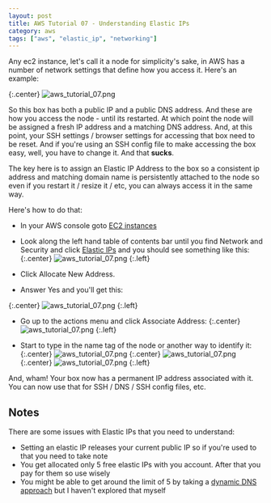 ```yaml
---
layout: post
title: AWS Tutorial 07 - Understanding Elastic IPs
category: aws
tags: ["aws", "elastic_ip", "networking"]
---
```

Any ec2 instance, let's call it a node for simplicity's sake, in AWS has a number of network settings that define how you access it.  Here's an example:

{:.center}
![aws_tutorial_07.png](/blog/assets/aws/aws_tutorial_07.png)

So this box has both a public IP and a public DNS address.  And these are how you access the node - until its restarted.  At which point the node will be assigned a fresh IP address and a matching DNS address.  And, at this point, your SSH settings / browser settings for accessing that box need to be reset.  And if you're using an SSH config file to make accessing the box easy, well, you have to change it.  And that **sucks**.

The key here is to assign an Elastic IP Address to the box so a consistent ip address and matching domain name is persistently attached to the node so even if you restart it / resize it / etc, you can always access it in the same way.  

Here's how to do that:

* In your AWS console goto [EC2 instances](https://console.aws.amazon.com/ec2/v2/home#Instances:sort=instanceState)
* Look along the left hand table of contents bar until you find Network and Security and click [Elastic IPs](https://console.aws.amazon.com/ec2/v2/home?#Addresses:sort=publicIp) and you should see something like this:
{:.center}
![aws_tutorial_07.png](/blog/assets/aws/aws_tutorial_07_elastic_ip.png)
{:.left}

* Click Allocate New Address.
* Answer Yes and you'll get this:

{:.center}
![aws_tutorial_07.png](/blog/assets/aws/aws_tutorial_07_elastic_ip_allocate_succeeded.png)
{:.left}

* Go up to the actions menu and click Associate Address: 
{:.center}
![aws_tutorial_07.png](/blog/assets/aws/aws_tutorial_07_elastic_ip_associate.png)
{:.left}

* Start to type in the name tag of the node or another way to identify it:
{:.center}
![aws_tutorial_07.png](/blog/assets/aws/aws_tutorial_07_elastic_ip_05.png)
{:.center}
![aws_tutorial_07.png](/blog/assets/aws/aws_tutorial_07_elastic_ip_06.png)
{:.center}
![aws_tutorial_07.png](/blog/assets/aws/aws_tutorial_07_elastic_ip_07.png)
{:.left}

And, wham!  Your box now has a permanent IP address associated with it.  You can now use that for SSH / DNS / SSH config files, etc.  

## Notes

There are some issues with Elastic IPs that you need to understand:

* Setting an elastic IP releases your current public IP so if you're used to that you need to take note
* You get allocated only 5 free elastic IPs with you account.  After that you pay for them so use wisely
* You might be able to get around the limit of 5 by taking a [dynamic DNS approach](https://www.google.com/search?q=dynamic+dns+for+AWS&oq=dynamic+dns+for+AWS&aqs=chrome..69i57.3735j0j7&sourceid=chrome&ie=UTF-8) but I haven't explored that myself




